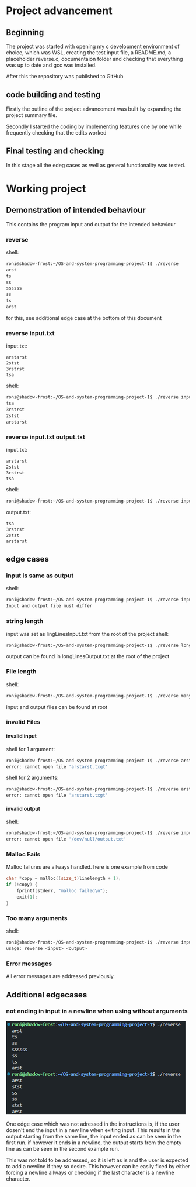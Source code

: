 # Project advancement
## Beginning
The project was started with opening my c development environment of choice, which was WSL, creating the test input file, a README.md, a placeholder reverse.c, documentaion folder and checking that everything was up to date and gcc was installed.

After this the repository was pubilshed to GitHub

## code building and testing
Firstly the outline of the project advancement was built by expanding the project summary file.

Secondly I started the coding by implementing features one by one while frequently checking that the edits worked

## Final testing and checking
In this stage all the edeg cases as well as general functionality was tested.

# Working project
## Demonstration of intended behaviour
This contains the program input and output for the intended behaviour
### reverse
shell:
```sh
roni@shadow-frost:~/OS-and-system-programming-project-1$ ./reverse
arst
ts
ss
ssssss
ss
ts
arst
```
for this, see additional edge case at the bottom of this document
### reverse input.txt
input.txt:
```
arstarst
2stst
3rstrst
tsa
```
shell:
```sh
roni@shadow-frost:~/OS-and-system-programming-project-1$ ./reverse input.txt
tsa
3rstrst
2stst
arstarst
```
### reverse input.txt output.txt
input.txt:
```
arstarst
2stst
3rstrst
tsa
```
shell:
```sh
roni@shadow-frost:~/OS-and-system-programming-project-1$ ./reverse input.txt output.txt
```
output.txt:
```
tsa
3rstrst
2stst
arstarst

```
## edge cases
### input is same as output 
shell:
```sh
roni@shadow-frost:~/OS-and-system-programming-project-1$ ./reverse input.txt input.txt
Input and output file must differ
```
### string length
input was set as lingLinesInput.txt from the root of the project
shell:
```sh
roni@shadow-frost:~/OS-and-system-programming-project-1$ ./reverse longLinesInput.txt longLinesOutput.txt
```
output can be found in longLinesOutput.txt at the root of the project
### File length
shell:
```sh
roni@shadow-frost:~/OS-and-system-programming-project-1$ ./reverse manyLineInput.txt manyLineOutput.txt 
```
input and output files can be found at root
### invalid Files
#### invalid input
shell for 1 argument:
```sh
roni@shadow-frost:~/OS-and-system-programming-project-1$ ./reverse arstarst.txgt
error: cannot open file 'arstarst.txgt'
```
shell for 2 arguments:
```sh
roni@shadow-frost:~/OS-and-system-programming-project-1$ ./reverse arstarst.txgt rstgrstgm.txt
error: cannot open file 'arstarst.txgt'
```

#### invalid output
shell:
```sh
roni@shadow-frost:~/OS-and-system-programming-project-1$ ./reverse input.txt /dev/null/output.txt
error: cannot open file '/dev/null/output.txt'
```
### Malloc Fails 
Malloc failures are allways handled. here is one example from code
```c
char *copy = malloc((size_t)linelength + 1);
if (!copy) {
    fprintf(stderr, "malloc failed\n");
    exit(1);
}
```
### Too many arguments
shell:
```sh
roni@shadow-frost:~/OS-and-system-programming-project-1$ ./reverse input.txt output.txt arst
usage: reverse <input> <output>
```
### Error messages
All error messages are addressed previously.

## Additional edgecases
### not ending in input in a newline when using without arguments
![DemoImage](./additionalEdgeCaseimage.png)

One edge case which was not adressed in the instructions is, if the user dosen't end the input in a new line when exiting input. This results in the output starting from the same line, the input ended as can be seen in the first run. if however it ends in a newline, the output starts from the empty line as can be seen in the second example run. 

This was not told to be addressed, so it is left as is and the user is expected to add a newline if they so desire. This however can be easily fixed by either forcing a newline allways or checking if the last character is a newline character.

